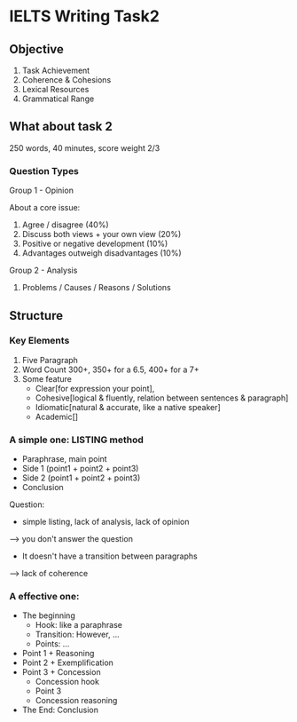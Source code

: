 # IELTS Writing Task2 

## Objective

1. Task Achievement
2. Coherence & Cohesions
3. Lexical Resources
4. Grammatical Range

## What about task 2

250 words, 40 minutes, score weight 2/3

### Question Types

Group 1 - Opinion

About a core issue:

1. Agree / disagree (40%)
2. Discuss both views + your own view (20%)
3. Positive or negative development (10%)
4. Advantages outweigh disadvantages (10%)


Group 2 - Analysis

1. Problems / Causes / Reasons / Solutions


## Structure

### Key Elements

1. Five Paragraph
2. Word Count 300+, 350+ for a 6.5, 400+ for a 7+
3. Some feature
    + Clear[for expression your point], 
    + Cohesive[logical & fluently, relation between sentences & paragraph]
    + Idiomatic[natural & accurate, like a native speaker]
    + Academic[]

### A simple one: LISTING method

+ Paraphrase, main point
+ Side 1 (point1 + point2 + point3)
+ Side 2 (point1 + point2 + point3)
+ Conclusion

Question:

+ simple listing, lack of analysis, lack of opinion

--> you don't answer the question

+ It doesn't have a transition between paragraphs

--> lack of coherence

### A effective one: 

+ The beginning
    + Hook: like a paraphrase
    + Transition: However, ...
    + Points: ...
+ Point 1 + Reasoning
+ Point 2 + Exemplification
+ Point 3 + Concession
    + Concession hook
    + Point 3
    + Concession reasoning
+ The End: Conclusion